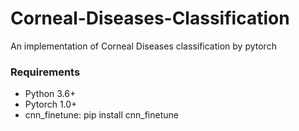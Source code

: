# Corneal-Diseases-Classification
An implementation of Corneal Diseases classification by pytorch
### Requirements
* Python 3.6+
* Pytorch 1.0+
* cnn_finetune: pip install cnn_finetune
